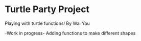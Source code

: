 # Turtle Party Project
Playing with turtle functions!
By Wai Yau

-Work in progress-
Adding functions to make different shapes
